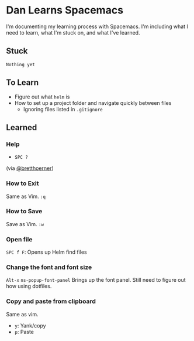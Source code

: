 # Dan Learns Spacemacs

I'm documenting my learning process with Spacemacs. I'm including what I need to learn, what I'm stuck on, and what I've learned.


## Stuck

```
Nothing yet
```

## To Learn

* Figure out what `helm` is
* How to set up a project folder and navigate quickly between files
  * Ignoring files listed in `.gitignore`


## Learned

### Help

* `SPC ?`

(via [@bretthoerner](https://twitter.com/bretthoerner))

### How to Exit

Same as Vim. `:q`

### How to Save

Save as Vim. `:w`

### Open file

`SPC f F`: Opens up Helm find files

### Change the font and font size

`Alt-x` `ns-popup-font-panel`
Brings up the font panel. Still need to figure out how using dotfiles.

### Copy and paste from clipboard

Same as vim.

* `y`: Yank/copy
* `p`: Paste
